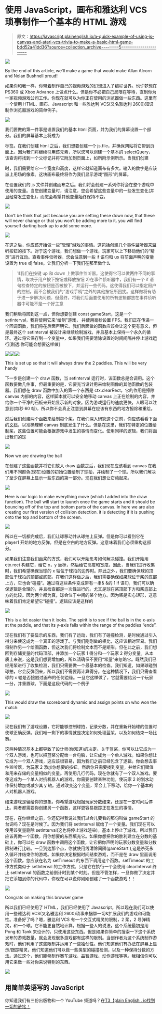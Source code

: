 # 使用 JavaScript，画布和雅达利 VCS 琐事制作一个基本的 HTML 游戏

> 原文：<https://javascript.plainenglish.io/a-quick-example-of-using-js-canvas-and-atari-vcs-trivia-to-make-a-basic-html-game-bdd52a41dd36?source=collection_archive---------5----------------------->

![](img/54a0eb4105d5dd8f28a59630d85e36d4.png)

By the end of this article, we’ll make a game that would make Allan Alcorn and Nolan Bushnell proud!

如果你和我一样，你带着制作自己的视频游戏的幻想进入了编程世界。也许梦想在 PS360 或 Xbox Advance 上做点什么。但是你不必把自己局限在等待，直到你为一家视频游戏公司工作。你现在就可以为你正在使用的浏览器做一些东西。这里有一个使用 HTML、画布、Javascript 和一些雅达利 VCS(又名雅达利 2600)知识制作浏览器游戏的简单例子。

![](img/55bfcbce89b7ea461af6d105ec8c0e27.png)

我们要做的第一件事是设置我们的基本 html 页面，并为我们的屏幕设置一个部分。我们的屏幕基本上将成为

<canvas>标签。在我们创建 html 之后，我们想要创建一个 js.file，并确保网站将它带到页面上。因为我们将继续引用该元素，所以您可以创建一个基本的 selectQuery，该查询将找到一个父标记并将它附加到页面上，如所附示例所示。当我们创建

<canvas>时，我们需要给它一个宽度和高度，这样它就知道画布有多大。输入的数字是应该派上用场的像素。这块画布最终将作为我们显示游戏“图形”的屏幕。</canvas>

</canvas>

在设置我们的 js 文件并创建画布之后。我们将会创建一系列你将会在整个游戏中使用的变量。当您创建变量时，请注意，您会希望这些变量中的一些发生变化(并且经常发生变化)，而您会希望其他变量始终保持不变。

![](img/1f6306151c08c564e6c9332e53caa313.png)

Don’t be think that just because you are setting these down now, that these will never change or that you won’t be adding more to it. you will find yourself darting back up to add some more.

![](img/f2633240ce7ba096b65b44eb57fa7c71.png)

在这之后，你应该开始做一些“管理”游戏的事情。这包括创建几个事件监听器来监听按钮的按下。对于这个游戏，我们想做一个游戏，玩家可以上下移动他们的“精灵”进行互动。查看事件侦听器，您会注意到一些 if 语句和 us 将前面声明的变量设置为 true 或 false。让我们分析一下我们在那里做什么

> 1)我们在按键 up 和 down 上做事件监听器。这使得它可以做两件不同的事情，取决于用户按下按钮或释放按钮
> 2)在事件侦听器中，我们有一个 if 语句检查特定的按钮是否被按下，并运行一些代码。这使得我们可以指定用户的控制，而不会被我们的“游戏手柄”之外的其他按钮所困扰。这样做将有助于进一步解决问题，但最终，将我们后面要使用的所有逻辑都放在事件侦听器中可能不是一个好主意

我们稍后将回到这一点，但你想要创建 const gameStart，这是一个 setInterval，我将使用它来“绘制”游戏，
并使用毫秒设置 FPS。我们正在传递一个回调函数，我们将在后面声明它。我们后面做的函数应该会让这个更有意义，但是最终这个 setInterval 被设计来继续绘制游戏，并且基本上保持一个永久的循环。通过将它保存到一个变量中，如果我们需要清除设置的时间间隔并停止游戏运行[剧透:你可能会想要这样做]

![](img/f2633240ce7ba096b65b44eb57fa7c71.png)![](img/acf7eedb9598fb93c5b69ccd738abd79.png)![](img/ced9a1a4e274167bd5e510bed14c0e7f.png)

This is set up so that it will always draw the 2 paddles. This will be very handy

下一步是创建一个 draw 函数，当 setInterval 运行时，该函数总是会调用。这个函数要做几件事，但最重要的是，它要充当设计用来绘制图像的其他函数的包装器。我们想在 draw 函数中加入的第一个东西是 ctx.clearRect，它的作用是擦除 canvas 内部的内容，这样脚本就可以安全地移动 canvas 上正在绘制的内容，并给你一个干净的石板来开始显示新的对象。因为游戏运行的速度更快，人眼可以注意到(每秒 60 帧)，所以你不会真正注意到屏幕在应该有东西的地方擦除和重绘。

然后我们创建两个函数来绘制每个桨。在我们深入研究这个之前，你应该看看下面的[文档](https://developer.mozilla.org/en-US/docs/Web/API/Canvas_API/Tutorial/Drawing_shapes)，以准确理解 canvas 到底发生了什么。但是在这里，我们在特定的位置绘制桨，这些位置可能会根据游戏中发生的事情而变化。使用同样的逻辑，我们将画出我们的球

![](img/384309f5adc1cfa731946ad3c4484254.png)

Now we are drawing the ball

在创建了这些函数并将它们放入 draw 函数之后，我们现在应该看到 canvas 在我们用不同颜色(现在)设置的初始位置绘制了球拍，并绘制了一个球。所以我们解决了至少在屏幕上显示一些东西的第一部分。现在我们想让它动起来。

![](img/e245a7d9b7a9e262153ebfd5b077f6b9.png)

Here is our logic to make everything move (which I added into the draw function). The ball will start to launch once the game starts and it should be bouncing off of the top and bottom parts of the canvas. In here we are also creating our first version of collision detection. it is detecting if it is pushing onto the top and bottom of the screen.

![](img/aceee544d95e1c6467f3ed117bb18e6c.png)

所以在一切都完成后，我们让球移动并从球拍上反弹。但是你可以看到它在 player1 开始的地方反弹，但是在空白的地方反弹。这意味着我们必须重构这部分。

如果我们注意我们画桨的方式，我们可以开始思考如何解决碰撞。我们开始用 ctx.rect 构建它，给它 x，y 坐标，然后给它高度和宽度。因此，当我们进行收集时，我们希望确保当球的 x 轴位于球拍的边界时。除此之外，我们要确保球的顶部位于球拍的顶部或底部。在我们这样做之后，我们需要确保如果球位于桨的底部上方，它也会“碰撞”。通过将这些条件变成带有一串& &的 1 if 语句，我们可以确保逻辑是合理的，并且检查都是一次性进行的。尤其是球在桨顶部下方和桨底部上方的比较。因为两个都为真，球会位于中间的某个地方。因为桨是实心矩形，这意味着我们肯定希望它“碰撞”。逻辑应该是这样的

![](img/cc54c5e85cfd85243f50e07119bc55ca.png)

This is a lot easier than it looks. The spirit is to see if the ball is in the x-axis at the paddle, and that its y-axis falls within the range of the paddles “ends”.

现在我们有了要显示的东西，我们有了运动，我们有了碰撞检测，是时候通过引入得分来使这成为一个真正的游戏了。与我们刚刚做的相比，这应该相对容易。我们将制作另一个绘图函数，但这次我们将绘制文本而不是矩形。但在此之前，我们想回到存储变量的代码顶部，并添加一个玩家 1 得分和一个玩家 2 得分变量。从本质上来说，这是我们想要增加的，所以请确保不要用“常量”来忽略它。既然我们已经用桨进行了收集检测，我们只需要做一个最基本的检查。我们知道，如果球碰到球拍，它会反弹回来，所以我们不需要再计算得分。在这种情况下，我们只需查看球的 x 轴是否接触过画布的任何边缘。一旦它这样做了，它就需要给另一个玩家一分，并重置球。下面是这段代码的一个例子

![](img/9e8c234567e49fe2db591515c14161e8.png)

This would draw the scoreboard dynamic and assign points on who won the match

![](img/8e3f2cc9812a9cf2dfc82176ac4e1b17.png)

现在我们有了游戏设置，它将能够控制球拍，记录分数，并在重新开始球的位置时使球正确反弹。我们唯一剩下的事情就是决定如何处理蓝桨，以及如何结束一场比赛。

这两种情况基本上都导致了设计师(你知道)的决定。关于蓝桨，你可以让它成为一个双人游戏，也可以把蓝桨分配给一台电脑，让它成为一个单人游戏。如果你想让它成为一个双人游戏，这应该很容易，因为我们之前已经包含了逻辑。你会想去事件监听器，为玩家 2 添加你想要的按钮。然后你只需要找到变量，并给它们赋值和用来存储的变量相似的变量。再使用几行代码，现在你就有了一个双人游戏。要使这成为一个单人对抗机器人的游戏，你需要创建某种功能，使玩家 2 的划水动作保持增加或减少其 y 轴。通过改变这个变量，桨会上下移动，给你一个基本的人对机器人游戏。

结束游戏是留给你的想象。你希望游戏根据玩家分数结束，还是在一定时间后停止。两者都需要你创建另一个函数，这样更容易跟踪正在发生的事情。

现在，在你继续之前，你还记得我说过我们过会儿要看的那句叫做 gameStart 的台词吗？现在是时候了。因为我们将 setInterval 赋给了一个变量。我们现在可以使用该变量删除 setInterval(这也将停止游戏渲染)。基本上停止了游戏。所以我们应该再做一个函数，用你想要的东西填充它。如果你想把你的胜利建立在分数的基础上，你可以在 draw 函数中调用这个函数，让它把你声明的玩家分数变量和分数限制进行比较。一旦到达那个点，你就使用线清除间隔(gameStart ),这是杀死永久循环并结束你的游戏。如果你决定根据时间结束游戏，而不是在 draw 里面调用这个函数。您应该在名为 setTimeout 的东西下调用这个函数。setTimeout 的工作方式类似于 setInterval 的工作方式，只是它在执行一个会使用 clearInterval 终止 setInterval 的函数之前倒计时到某个时刻。但是不管怎样，一旦你做了决定并把它添加到你的代码中，你现在可以说你刚刚创建了一个函数游戏！！

![](img/f16665950252bdb3044d3ae90feac68b.png)

Congrats on making this browser game

所以我们已经使用了 HTML，我们已经使用了 Javascript，所以现在我们可以使用一些雅达利 VCS(又名雅达利 2600)琐事来捆绑一切&扩展我们的游戏和可能性。准备好了吗？嗯，雅达利 VCS 有一个交互式精灵的限制，2 桨，2 导弹精灵，和一个球。它不能更自然地计算。根据一些人的说法，这个系统最初是用 Pong 和 Tank 来设计的，只使用这些东西。但是如果你简单的搜索一下这个系统发布的游戏数量，就会发现很多游戏都有这样的限制。当创作者为这个系统制作游戏时，他们利用了这些限制并运用了一些独创性。他们知道他们有办法在屏幕上显示/跟踪精灵，他们知道他们可以做一些类型的碰撞检测，以及一种保持分数的方法。通过这个，他们能够制作赛车游戏、益智游戏、动作游戏等等。我相信你可以用它来做一些对你来说特别的东西。

![](img/8f632185543ab5aa6254ecad3401ae0b.png)

## **用简单英语写的 JavaScript**

你知道我们有三份出版物和一个 YouTube 频道吗？在[T3【plain English . io找到一切的链接！](https://plainenglish.io/)